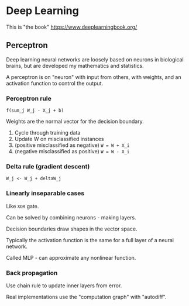 # Deep Learning

This is "the book" https://www.deeplearningbook.org/

## Perceptron

Deep learning neural networks are loosely based on neurons in biological brains,
but are developed my mathematics and statistics.

A perceptron is on "neuron" with input from others, with weights, and an activation function
to control the output.

### Perceptron rule

```
f(sum_j W_j - X_j + b)
```

Weights are the normal vector for the decision boundary.

1. Cycle through training data
2. Update W on misclassified instances
3. (positive misclassified as negative) `W = W + X_i`
4. (negative misclassified as positive) `W = W - X_i`

### Delta rule (gradient descent)

```
W_j <- W_j + deltaW_j
```

### Linearly inseparable cases

Like `XOR` gate.

Can be solved by combining neurons - making layers.

Decision boundaries draw shapes in the vector space.

Typically the activation function is the same for a full layer of a neural
network.

Called MLP - can approximate any nonlinear function.

### Back propagation

Use chain rule to update inner layers from error.

Real implementations use the "computation graph" with "autodiff".
